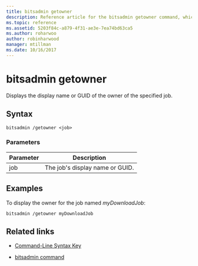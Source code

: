 ```yaml
---
title: bitsadmin getowner
description: Reference article for the bitsadmin getowner command, which retrieves the owner of the specified job.
ms.topic: reference
ms.assetid: 5203f84c-a879-4f31-ae3e-7ea74bd63ca5
ms.author: roharwoo
author: robinharwood
manager: mtillman
ms.date: 10/16/2017
---
```


# bitsadmin getowner

Displays the display name or GUID of the owner of the specified job.

## Syntax

```
bitsadmin /getowner <job>
```

### Parameters

| Parameter | Description |
| -------------- | -------------- |
| job | The job's display name or GUID. |

## Examples

To display the owner for the job named *myDownloadJob*:

```
bitsadmin /getowner myDownloadJob
```

## Related links

- [Command-Line Syntax Key](command-line-syntax-key.md)

- [bitsadmin command](bitsadmin.md)
